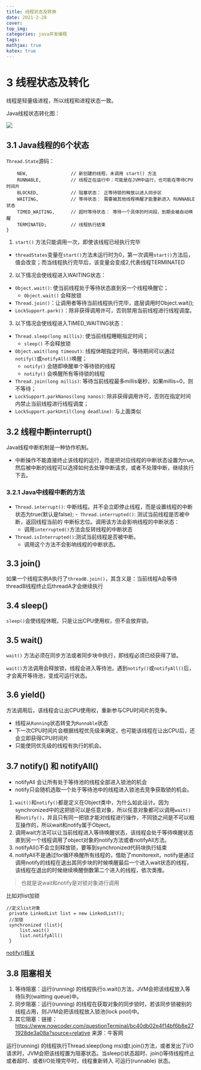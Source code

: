 ```yaml
---
title: 线程状态及转换
date: 2021-2-28
cover:
top_img:
categories: java并发编程
tags: 
mathjax: true
katex: true
---
```

# 3 线程状态及转化

线程是轻量级进程，所以线程和进程状态一致。

Java线程状态转化图：

![](http://note.youdao.com/yws/public/resource/5cd10a62158ca44fb1f7fbe48671fb51/xmlnote/BAA7FD3CE96347F1943D9D7CCD030630/9512)

## 3.1 Java线程的6个状态

`Thread.State`源码：

```
    NEW,                // 新创建的线程，未调用 start() 方法
    RUNNABLE,           // 线程正在运行中：可能是在JVM中运行，也可能在等待CPU时间片
    BLOCKED,            // 阻塞状态： 正等待锁的释放以进入同步区
    WAITING,            // 等待状态： 需要被其他线程唤醒才能重新进入 RUNNABLE 状态
    TIMED_WAITING,      // 超时等待状态： 等待一个具体的时间段，到期会被自动唤醒
    TERMINATED;         // 线程执行结束
}
```
1. `start()` 方法只能调用一次，即使该线程已经执行完毕
- `threadStates`变量在`start()`方法未运行时为0，第一次调用`start()`方法后，值会改变；而当线程执行完毕后，该变量会变成2,代表线程TERMINATED
2. 以下情况会使线程进入WAITING状态：
- `Object.wait()`: 使当前线程处于等待状态直到另一个线程唤醒它；
    + `Object.wait()` 会释放锁
- `Thread.join()`：让调用者等待当前线程执行完毕，底层调用时Object.wait();
- `LockSupport.park()`：除非获得调用许可，否则禁用当前线程进行线程调度。
3. 以下情况会使线程进入TIMED_WAITING状态：
- `Thread.sleep(long millis)`: 使当前线程睡眠指定时间；
    + `sleep()` 不会释放锁
- `Object.wait(long timeout)`: 线程休眠指定时间，等待期间可以通过`notify()`或`notifyAll()`唤醒；
    + `notify()` 会随即唤醒单个等待锁的线程
    + `notify()` 会唤醒所有等待锁的线程
- `Thread.join(long millis)`: 等待当前线程最多millis毫秒，如果millis=0，则不等待；
- `LockSupport.parkNanos(long nanos)`: 除非获得调用许可，否则在指定时间内禁止当前线程进行线程调度；
- `LockSupport.parkUntil(long deadline)`: 与上面类似

## 3.2 线程中断interrupt()
Java线程中断机制是一种协作机制。
- 中断操作不能直接终止该线程的运行，而是把对应线程的中断状态设置为true,然后被中断的线程可以选择如何去处理中断请求，或者不处理中断，继续执行下去。

### 3.2.1 Java中线程中断的方法
- `Thread.interrupt()`: 中断线程。并不会立即停止线程，而是设置线程的中断状态为true(默认是false);
-` Thread.interrupted()`: 测试当前线程是否被中断，返回线程当前的 中断标志位。调用该方法会影响线程的中断状态：
    + 调用`interrupted()`方法会反转线程的中断状态
- `Thread.isInterrupted()`:测试当前线程是否被中断。
    + 调用这个方法不会影响线程的中断状态。

## 3.3 join()
如果一个线程实例A执行了`threadB.join()`，其含义是：当前线程A会等待threadB线程终止后threadA才会继续执行

## 3.4 sleep()
`sleep()`会使线程休眠，只是让出CPU使用权，但不会放弃锁。

## 3.5 wait()
`wait()` 方法必须在同步方法或者同步块中执行，即线程必须已经获得了锁。

`wait()`方法调用会释放锁，线程会进入等待池，遇到`notify()`或`notifyAll()`后，才会离开等待池，变成可运行状态。
## 3.6 yield()

方法调用后，该线程会让出CPU使用权，重新参与CPU时间片的竞争。
- 线程从`Running`状态转变为`Runnable`状态
- 下一次CPU时间片会根据线程优先级来确定，也可能该线程在让出CPU后，还会立即获得CPU时间片
- 只能使同优先级的线程有执行的机会。

## 3.7 notify() 和 notifyAll()
- notifyAll 会让所有处于等待池的线程全部进入锁池的机会
- notify只会随机选取一个处于等待池中的线程进入锁池去竞争获取锁的机会。

1. `wait()`和`notify()`都是定义在Object类中，为什么如此设计。因为synchronized中的这把锁可以是任意对象，所以任意对象都可以调用`wait()`和`notify()`，并且只有同一把锁才能对线程进行操作，不同锁之间是不可以相互操作的，所以wait和notify属于Object。
2. 调用wait方法可以让当前线程进入等待唤醒状态，该线程会处于等待唤醒状态直到另一个线程调用了object对象的notify方法或者notifyAll方法。
3. notifyAll()不会立刻释放锁，要等到synchronized代码块执行结束
4. notifyAll不是通过for循环唤醒所有线程的，借助了monitorexit，notify是通过调用notify的线程在退出其同步块的时候唤醒最后一个进入wait状态的线程，该线程在退出的时候继续唤醒倒数第二个进入的线程，依次类推。

> 也就是说wait和notify是对锁对象进行调用

比如对list加锁
```
//定义list对象
 private LinkedList list = new LinkedList();
 //加锁
 synchronized (list){
     list.wait()
     list.notifyAll()
 }
```
[notify()相关](https://www.jianshu.com/p/ffc0c755fd8d)

## 3.8 阻塞相关
1. 等待阻塞：运行(running) 的线程执行o.wait()方法，JVM会把该线程放入等待队列(waitting queue)中。
2. 同步阻塞：运行(running) 的线程在获取对象的同步锁时，若该同步锁被别的线程占用，则JVM会把该线程放入锁池(lock pool)中。
3. 其它阻塞：链接：https://www.nowcoder.com/questionTerminal/bc40db02e4f14bf6b8e271928de3a08a?source=relative
来源：牛客网

运行(running) 的线程执行Thread.sleep(long ms)或t.join()方法，或者发出了I/O请求时，JVM会把该线程置为阻塞状态。当sleep()状态超时、join()等待线程终止或者超时、或者I/O处理完毕时，线程重新转入 可运行(runnable) 状态。